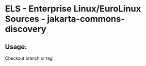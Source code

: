 # ELS - Enterprise Linux/EuroLinux Sources - jakarta-commons-discovery 
## Usage:
  Checkout branch or tag.
